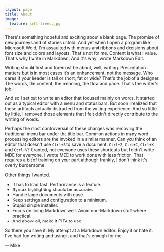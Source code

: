 ```yaml
---
layout: page
title: About
image:
  feature: soft-trees.jpg
---
```


There's something hopeful and exciting about a blank page. The promise
of new journeys and of stories untold. And yet when I open a program
like Microsoft Word, I'm assaulted with menus and ribbons and decisions
about font size and colors and layouts. That's not for me. Content is
what I value. That's why I write in Markdown. And it's why I wrote
Markdown Edit.

Writing should first and foremost be about, well, writing. Presentation
matters but is in most cases it's an enhancement, not the message. Who
cares if your header is tall or short, fat or wide? That's the job of a
designer. The words, the content, the meaning, the flow and pace. That's
the writer's job.

And so I set out to write an editor that focused mainly on words. It
started out as a typical editor with a menu and status bars. But soon I
realized that these artifacts actually distracted from the writing
experience. And so little by little, I removed those elements that I
felt didn't directly contribute to the writing of words.

Perhaps the most controversial of these changes was removing the
traditional menu bar under the title bar. Common actions in many word
processing editors are the invoked in a similar manner. Can you think of
an editor that doesn't use `Ctrl+S` to save a document. `Ctrl+Z`,
`Ctrl+C`, `Ctrl+X` and `Ctrl+V`? Granted, not everyone uses these
shortcuts but I didn't write MDE for everyone. I wrote MDE to work done
with less friction. That requires a bit of training on your part
although frankly, I don't think it's overly burdensome.

Other things I wanted.

-   It has to load fast. Performance is a feature.
-   Syntax highlighting should be accurate.
-   Handle large documents with ease.
-   Keep settings and configuration to a minimum.
-   Stupid simple installer.
-   Focus on doing Markdown well. Avoid non-Markdown stuff
    where practical.
-   And above all, make it PITA to use.

So there you have it. My attempt at a Markdown editor. Enjoy it or hate
it. I've had fun writing and using it and that's enough for me.

-- Mike
